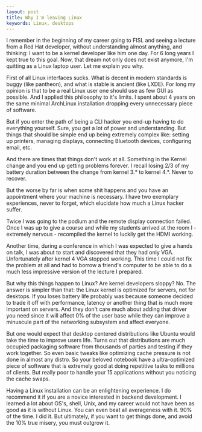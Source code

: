 ```yaml
---
layout: post
title: Why I'm leaving Linux
keywords: Linux, desktops
---
```


I remember in the beginning of my career going to FISL and seeing a
lecture from a Red Hat developer, without understanding almost anything,
and thinking: I want to be a kernel developer like him one day. For 6
long years I kept true to this goal. Now, that dream not only does not exist
anymore, I'm quitting as a Linux laptop user. Let me explain you why.

First of all Linux interfaces sucks. What is decent in modern standards
is buggy (like pantheon), and what is stable is ancient (like LXDE). For
long my opinion is that to be a real Linux user one should use as few
GUI as possible. And I applied this philosophy to it's limits. I spent
about 4 years on the same minimal ArchLinux installation dropping every
unnecessary piece of software.

But if you enter the path of being a CLI hacker you end-up having to
do everything yourself. Sure, you get a lot of power and understanding. But
things that should be simple end up being extremely complex like:
setting up printers, managing displays, connecting Bluetooth devices,
configuring email, etc.

And there are times that things don't work at all. Something in the Kernel
change and you end up getting problems forever. I recall losing 2/3 of
my battery duration between the change from kernel 3.* to kernel 4.*.
Never to recover.

But the worse by far is when some shit happens and you have an
appointment where your machine is necessary. I have two exemplary
experiences, never to forget, which elucidate how much a Linux hacker
suffer.

Twice I was going to the podium and the remote display connection
failed. Once I was up to give a course and while my students arrived at
the room I - extremely nervous - recompiled the kernel to luckily get the HDMI working.

Another time, during a conference in which I was expected to give a
hands on talk, I was about to start and discovered that they had only
VGA. Unfortunately after kernel 4 VGA stopped working. This time I could
not fix the problem at all and had to borrow a friend's computer to be
able to do a much less impressive version of the lecture I prepared.

But why this things happen to Linux? Are kernel developers sloppy? No.
The answer is simpler than that: the Linux kernel is optimized for
servers, not for desktops. If you loses battery life probably was because
someone decided to trade it off with performance, latency or another
thing that is much more important on servers. And they don't care much
about adding that driver you need since it will affect 0% of the user
base while they can improve a minuscule part of the networking subsystem
and affect everyone.

But one would expect that desktop centered distributions like Ubuntu
would take the time to improve users life. Turns out that distributions
are much occupied packaging software from thousands of parties and
testing if they work together. So even basic tweaks like optimizing
cache pressure is not done in almost any distro. So your beloved
notebook have a ultra-optimized piece of software that is extremely good
at doing repetitive tasks to millions of clients. But really poor to
handle your 15 applications without you noticing the cache swaps.

Having a Linux installation can be an enlightening experience. I do
recommend it if you are a novice interested in backend development. I
learned a lot about OS's, shell, Unix, and my career would not have been as
good as it is without Linux. You can even beat all averageness with
it. 90% of the time. I did it. But ultimately, if you want to get things
done, and avoid the 10% true misery, you must outgrow it.

